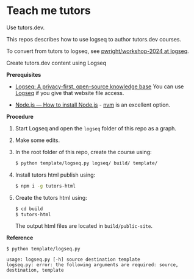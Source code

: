 # Teach me tutors

Use tutors.dev.

This repos describes how to use logseq to author tutors.dev courses.

To convert from tutors to logseq, see [pwright/workshop-2024 at logseq]( https://github.com/pwright/workshop-2024/tree/logseq?tab=readme-ov-file#tutors-to-logseq ).

Create tutors.dev content using Logseq

**Prerequisites**

* [Logseq: A privacy-first, open-source knowledge base]( https://logseq.com/ ) 
You can use [Logseq]( https://demo.logseq.com/ ) if you give that website file access.

* [Node.js — How to install Node.js]( https://nodejs.org/en/learn/getting-started/how-to-install-nodejs ) - [nvm]( https://github.com/nvm-sh/nvm ) is an excellent option.

**Procedure**

1. Start Logseq and open the `logseq` folder of this repo as a graph.

2. Make some edits.

3. In the root folder of this repo, create the course using:
   ```bash
   $ python template/logseq.py logseq/ build/ template/
   ```
4. Install tutors html publish using:
   ```bash
   $ npm i -g tutors-html
   ```
5. Create the tutors html using:
   ```bash
   $ cd build
   $ tutors-html
   ```
   The output html files are located in `build/public-site`.



**Reference**

```
$ python template/logseq.py 

usage: logseq.py [-h] source destination template
logseq.py: error: the following arguments are required: source, destination, template
```

